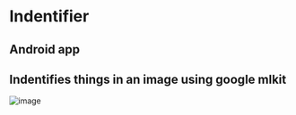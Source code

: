 # Indentifier

## Android app

## Indentifies things in an image using google mlkit

![image](https://user-images.githubusercontent.com/69498031/133256232-b49f4bd3-ca1d-432a-a8a5-930afbd3bc4b.png)
